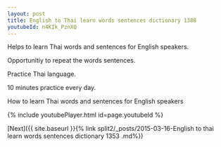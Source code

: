 ```yaml
---
layout: post
title: English to Thai learn words sentences dictionary 1388 
youtubeId: n4KIk_PznXQ
---
```

 
 
Helps to learn Thai words and sentences for English speakers.

Opportunitiy to repeat the words sentences. 

Practice Thai language. 
 
10 minutes practice every day. 
 
How to learn Thai words and sentences for English speakers 
 
{% include youtubePlayer.html id=page.youtubeId %}
 
 
[Next]({{ site.baseurl }}{% link  split2/_posts/2015-03-16-English to thai learn words sentences dictionary 1353 .md%})
 
